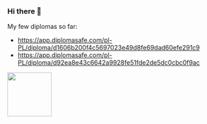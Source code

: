 ### Hi there 👋

<!--
**przemek-procyk/przemek-procyk** is a ✨ _special_ ✨ repository because its `README.md` (this file) appears on your GitHub profile.

Here are some ideas to get you started:

- 🔭 I’m currently working on ...
- 🌱 I’m currently learning ...
- 👯 I’m looking to collaborate on ...
- 🤔 I’m looking for help with ...
- 💬 Ask me about ...
- 📫 How to reach me: ...
- 😄 Pronouns: ...
- ⚡ Fun fact: ...
-->
My few diplomas so far:
- https://app.diplomasafe.com/pl-PL/diploma/d1606b200f4c5697023e49d8fe69dad60efe291c9
- https://app.diplomasafe.com/pl-PL/diploma/d92ea8e43c6642a9928fe51fde2de5dc0cbc0f9ac

<img src="https://your-image-url.type](https://user-images.githubusercontent.com/90956337/169811482-bf92e62a-ff98-4d7a-9cc9-dd7cd9fc6d9c.png" width="100" height="100"/>
